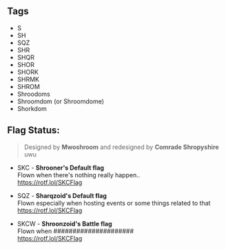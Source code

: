 ## Tags
- S
- SH
- SQZ
- SHR
- SHQR
- SHOR
- SHORK
- SHRMK
- SHROM
- Shroodoms
- Shroomdom (or Shroomdome)
- Shorkdom

## Flag Status:

> Designed by **Mwoshroom** and redesigned by **Comrade Shropyshire** uwu

- SKC - **Shrooner's Default flag**  
  Flown when there's nothing really happen..  
  <https://rotf.lol/SKCFlag>  
 

- SQZ - **Sharqzoid's Default flag**  
  Flown especially when hosting events or some things related to that  
  <https://rotf.lol/SKCFlag>  


- SKCW - **Shroonzoid's Battle flag**  
  Flown when #####################  
  <https://rotf.lol/SKCFlag>  

